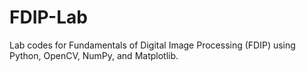 # FDIP-Lab
Lab codes for Fundamentals of Digital Image Processing (FDIP) using Python, OpenCV, NumPy, and Matplotlib.
